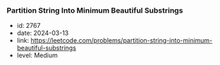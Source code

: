 ### Partition String Into Minimum Beautiful Substrings

* id: 2767
* date: 2024-03-13
* link: https://leetcode.com/problems/partition-string-into-minimum-beautiful-substrings
* level: Medium
